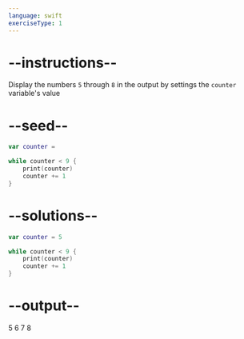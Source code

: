 ```yaml
---
language: swift
exerciseType: 1
---
```


# --instructions--

Display the numbers `5` through `8` in the output by settings the `counter` variable's value

# --seed--

```swift
var counter =

while counter < 9 {
    print(counter)
    counter += 1
}
```

# --solutions--

```swift
var counter = 5

while counter < 9 {
    print(counter)
    counter += 1
}
```

# --output--

5
6
7
8
